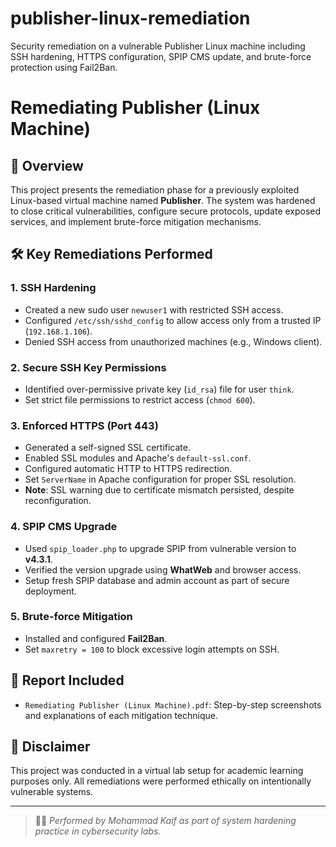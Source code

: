 # publisher-linux-remediation
Security remediation on a vulnerable Publisher Linux machine including SSH hardening, HTTPS configuration, SPIP CMS update, and brute-force protection using Fail2Ban.
# Remediating Publisher (Linux Machine)

## 🔐 Overview
This project presents the remediation phase for a previously exploited Linux-based virtual machine named **Publisher**. The system was hardened to close critical vulnerabilities, configure secure protocols, update exposed services, and implement brute-force mitigation mechanisms.

## 🛠️ Key Remediations Performed

### 1. SSH Hardening
- Created a new sudo user `newuser1` with restricted SSH access.
- Configured `/etc/ssh/sshd_config` to allow access only from a trusted IP (`192.168.1.106`).
- Denied SSH access from unauthorized machines (e.g., Windows client).

### 2. Secure SSH Key Permissions
- Identified over-permissive private key (`id_rsa`) file for user `think`.
- Set strict file permissions to restrict access (`chmod 600`).

### 3. Enforced HTTPS (Port 443)
- Generated a self-signed SSL certificate.
- Enabled SSL modules and Apache's `default-ssl.conf`.
- Configured automatic HTTP to HTTPS redirection.
- Set `ServerName` in Apache configuration for proper SSL resolution.
- **Note**: SSL warning due to certificate mismatch persisted, despite reconfiguration.

### 4. SPIP CMS Upgrade
- Used `spip_loader.php` to upgrade SPIP from vulnerable version to **v4.3.1**.
- Verified the version upgrade using **WhatWeb** and browser access.
- Setup fresh SPIP database and admin account as part of secure deployment.

### 5. Brute-force Mitigation
- Installed and configured **Fail2Ban**.
- Set `maxretry = 100` to block excessive login attempts on SSH.

## 📄 Report Included
- `Remediating Publisher (Linux Machine).pdf`: Step-by-step screenshots and explanations of each mitigation technique.

## 📌 Disclaimer
This project was conducted in a virtual lab setup for academic learning purposes only. All remediations were performed ethically on intentionally vulnerable systems.

---

> 🧑‍💻 *Performed by Mohammad Kaif as part of system hardening practice in cybersecurity labs.*
